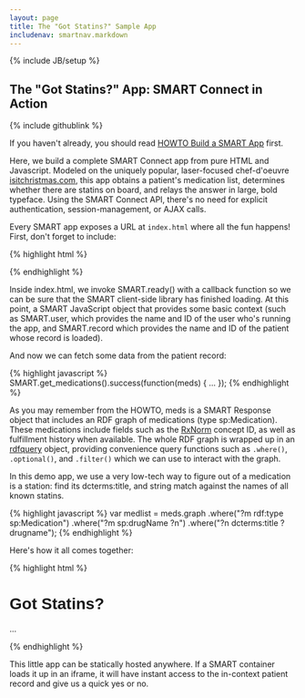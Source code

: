 ```yaml
---
layout: page
title: The "Got Statins?" Sample App
includenav: smartnav.markdown
---
```


{% include JB/setup %}


## The "Got Statins?" App: SMART Connect in Action

<div class='simple_small_box'>{% include githublink %}</div>

If you haven't already, you should read [HOWTO Build a SMART App](../build_a_smart_app) first.

Here, we build a complete SMART Connect app from pure HTML and Javascript.
Modeled on the uniquely popular, laser-focused chef-d'oeuvre
[isitchristmas.com](http://isitchristmas.com/), this app obtains a patient's
medication list, determines whether there are statins on board, and relays the
answer in large, bold typeface. Using the SMART Connect API, there's no need for
explicit authentication, session-management, or AJAX calls.

Every SMART app exposes a URL at `index.html` where all the fun happens! First,
don't forget to include:

{% highlight html %}
  <script src="http://sample-apps.smartplatforms.org/framework/smart/scripts/smart-api-client.js"></script>
{% endhighlight  %}

Inside index.html, we invoke SMART.ready() with a callback function so we can be
sure that the SMART client-side library has finished loading. At this point, a
SMART JavaScript object that provides some basic context (such as SMART.user,
which provides the name and ID of the user who's running the app, and
SMART.record which provides the name and ID of the patient whose record is
loaded).

And now we can fetch some data from the patient record: 

{% highlight javascript %}
  SMART.get_medications().success(function(meds) { ... });
{% endhighlight  %}

As you may remember from the HOWTO, meds is a SMART Response object that
includes an RDF graph of medications (type sp:Medication). These medications
include fields such as the
[RxNorm](http://wiki.chip.org/smart-project/index.php/Developers_Documentation:RDF_Data) concept ID, as well as fulfillment history when available. The whole
RDF graph is wrapped up in an [rdfquery](http://code.google.com/p/rdfquery/)
object, providing convenience query functions such as `.where()`, `.optional()`,
and `.filter()` which we can use to interact with the graph.

In this demo app, we use a very low-tech way to figure out of a medication is a
station: find its dcterms:title, and string match against the names of all known
statins.

{% highlight javascript %}
  var medlist = meds.graph
                       .where("?m rdf:type sp:Medication")
                       .where("?m sp:drugName ?n")
                       .where("?n dcterms:title ?drugname");
{% endhighlight  %}

Here's how it all comes together:

{% highlight html %}
  <!DOCTYPE html>
  <html>
  <head>
  <title>Got Statins?</title>
  </head>
  <body>

  <h1 style="font-family: Arial, sans-serif;">Got Statins?</h1>
  <a id="TheAnswer">
  ...
  </a>
  <script 
  src="http://sample-apps.smartplatforms.org/framework/smart/scripts/smart-api-cli
  ent.js"></script>
  <script>

  SMART.ready(function(){

      SMART.get_medications().success(function(meds) {

          var medlist = meds.graph
          .where("?m rdf:type sp:Medication")
          .where("?m sp:drugName ?dn")
          .where("?dn dcterms:title ?drugname");
          var answer = false;

          for (var i = 0; i < medlist.length; i++) {
              console.log(medlist[i].drugname.value);
              if (is_a_statin(medlist[i].drugname.value))
                  answer = true;
          }

          document.getElementById("TheAnswer").innerHTML = answer ? "Yes." : 
  "No.";

      });

      var is_a_statin = function(drug) {
          if (drug.match(/statin/i)) return true;
          if (drug.match(/Advicor/i)) return true;
          if (drug.match(/Altoprev/i)) return true;
          if (drug.match(/Caduet/i)) return true;
          if (drug.match(/Crestor/i)) return true;
          if (drug.match(/Lescol/i)) return true;
          if (drug.match(/Lipitor/i)) return true;
          if (drug.match(/Mevacor/i)) return true;
          if (drug.match(/Pravachol/i)) return true;
          if (drug.match(/Simcor/i)) return true;
          if (drug.match(/Vytorin/i)) return true;
          if (drug.match(/Zocor/i)) return true;

          return false;
      }
  });
  </script>
  </body>
  </html>
{% endhighlight  %}

This little app can be statically hosted anywhere. If a SMART container loads it
up in an iframe, it will have instant access to the in-context patient record
and give us a quick yes or no.
